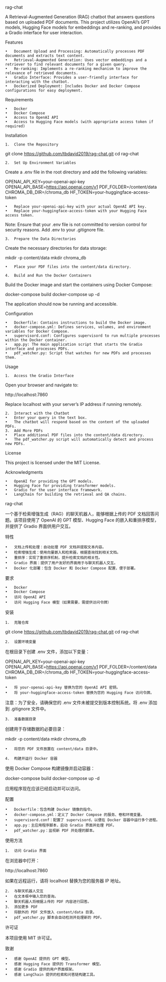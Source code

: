 rag-chat

A Retrieval-Augmented Generation (RAG) chatbot that answers questions based on uploaded PDF documents. This project utilizes OpenAI’s GPT models, Hugging Face models for embeddings and re-ranking, and provides a Gradio interface for user interaction.

Features

	•	Document Upload and Processing: Automatically processes PDF documents and extracts text content.
	•	Retrieval-Augmented Generation: Uses vector embeddings and a retriever to find relevant documents for a given query.
	•	Re-ranking: Implements a re-ranking mechanism to improve the relevance of retrieved documents.
	•	Gradio Interface: Provides a user-friendly interface for interacting with the chatbot.
	•	Dockerized Deployment: Includes Docker and Docker Compose configurations for easy deployment.

Requirements

	•	Docker
	•	Docker Compose
	•	Access to OpenAI API
	•	Access to Hugging Face models (with appropriate access token if required)

Installation

	1.	Clone the Repository

git clone https://github.com/tbdavid2019/rag-chat.git
cd rag-chat


	2.	Set Up Environment Variables
Create a .env file in the root directory and add the following variables:

OPENAI_API_KEY=your-openai-api-key
OPENAI_API_BASE=https://api.openai.com/v1
PDF_FOLDER=/content/data
CHROMA_DB_DIR=/chroma_db
HF_TOKEN=your-huggingface-access-token

	•	Replace your-openai-api-key with your actual OpenAI API key.
	•	Replace your-huggingface-access-token with your Hugging Face access token.
Note: Ensure that your .env file is not committed to version control for security reasons. Add .env to your .gitignore file.

	3.	Prepare the Data Directories
Create the necessary directories for data storage:

mkdir -p content/data
mkdir chroma_db

	•	Place your PDF files into the content/data directory.

	4.	Build and Run the Docker Containers
Build the Docker image and start the containers using Docker Compose:

docker-compose build
docker-compose up -d

The application should now be running and accessible.

Configuration

	•	Dockerfile: Contains instructions to build the Docker image.
	•	docker-compose.yml: Defines services, volumes, and environment variables for Docker Compose.
	•	supervisord.conf: Configures supervisord to run multiple processes within the Docker container.
	•	app.py: The main application script that starts the Gradio interface and processes PDFs.
	•	pdf_watcher.py: Script that watches for new PDFs and processes them.

Usage

	1.	Access the Gradio Interface
Open your browser and navigate to:

http://localhost:7860

Replace localhost with your server’s IP address if running remotely.

	2.	Interact with the Chatbot
	•	Enter your query in the text box.
	•	The chatbot will respond based on the content of the uploaded PDFs.
	3.	Add More PDFs
	•	Place additional PDF files into the content/data directory.
	•	The pdf_watcher.py script will automatically detect and process new PDFs.

License

This project is licensed under the MIT License.

Acknowledgments

	•	OpenAI for providing the GPT models.
	•	Hugging Face for providing transformer models.
	•	Gradio for the user interface framework.
	•	LangChain for building the retrieval and QA chains.

rag-chat

一个基于检索增强生成（RAG）的聊天机器人，能够根据上传的 PDF 文档回答问题。该项目使用了 OpenAI 的 GPT 模型、Hugging Face 的嵌入和重排序模型，并提供了 Gradio 界面供用户交互。

特性

	•	文档上传和处理：自动处理 PDF 文档并提取文本内容。
	•	检索增强生成：使用向量嵌入和检索器，根据查询找到相关文档。
	•	重排序：实现了重排序机制，提升检索文档的相关性。
	•	Gradio 界面：提供了用户友好的界面用于与聊天机器人交互。
	•	Docker 化部署：包含 Docker 和 Docker Compose 配置，便于部署。

要求

	•	Docker
	•	Docker Compose
	•	访问 OpenAI API
	•	访问 Hugging Face 模型（如果需要，需提供访问令牌）

安装

	1.	克隆仓库

git clone https://github.com/tbdavid2019/rag-chat.git
cd rag-chat


	2.	设置环境变量
在根目录下创建 .env 文件，添加以下变量：

OPENAI_API_KEY=your-openai-api-key
OPENAI_API_BASE=https://api.openai.com/v1
PDF_FOLDER=/content/data
CHROMA_DB_DIR=/chroma_db
HF_TOKEN=your-huggingface-access-token

	•	将 your-openai-api-key 替换为您的 OpenAI API 密钥。
	•	将 your-huggingface-access-token 替换为您的 Hugging Face 访问令牌。
注意：为了安全，请确保您的 .env 文件未被提交到版本控制系统。将 .env 添加到 .gitignore 文件中。

	3.	准备数据目录
创建用于存储数据的必要目录：

mkdir -p content/data
mkdir chroma_db

	•	将您的 PDF 文件放置在 content/data 目录中。

	4.	构建并运行 Docker 容器
使用 Docker Compose 构建镜像并启动容器：

docker-compose build
docker-compose up -d

应用程序现在应该已经启动并可以访问。

配置

	•	Dockerfile：包含构建 Docker 镜像的指令。
	•	docker-compose.yml：定义了 Docker Compose 的服务、卷和环境变量。
	•	supervisord.conf：配置了 supervisord，以便在 Docker 容器中运行多个进程。
	•	app.py：主应用程序脚本，启动 Gradio 界面并处理 PDF。
	•	pdf_watcher.py：监视新 PDF 并处理的脚本。

使用方法

	1.	访问 Gradio 界面
在浏览器中打开：

http://localhost:7860

如果在远程运行，请将 localhost 替换为您的服务器 IP 地址。

	2.	与聊天机器人交互
	•	在文本框中输入您的查询。
	•	聊天机器人将根据上传的 PDF 内容进行回答。
	3.	添加更多 PDF
	•	将额外的 PDF 文件放入 content/data 目录。
	•	pdf_watcher.py 脚本会自动检测并处理新的 PDF。

许可证

本项目使用 MIT 许可证。

致谢

	•	感谢 OpenAI 提供的 GPT 模型。
	•	感谢 Hugging Face 提供的 Transformer 模型。
	•	感谢 Gradio 提供的用户界面框架。
	•	感谢 LangChain 提供的检索和问答链构建工具。